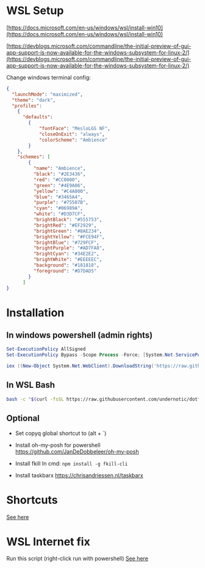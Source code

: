 # WSL Setup

[https://docs.microsoft.com/en-us/windows/wsl/install-win10](https://docs.microsoft.com/en-us/windows/wsl/install-win10)

[https://devblogs.microsoft.com/commandline/the-initial-preview-of-gui-app-support-is-now-available-for-the-windows-subsystem-for-linux-2/](https://devblogs.microsoft.com/commandline/the-initial-preview-of-gui-app-support-is-now-available-for-the-windows-subsystem-for-linux-2/)

Change windows terminal config:
```json
{
  "launchMode": "maximized",
  "theme": "dark",
  "profiles":
    {
      "defaults":
        {
            "fontFace": "MesloLGS NF",
            "closeOnExit": "always",
            "colorScheme": "Ambience"
        }
    },
    "schemes": [
        {
          "name": "Ambience",
          "black": "#2E3436",
          "red": "#CC0000",
          "green": "#4E9A06",
          "yellow": "#C4A000",
          "blue": "#3465A4",
          "purple": "#75507B",
          "cyan": "#06989A",
          "white": "#D3D7CF",
          "brightBlack": "#555753",
          "brightRed": "#EF2929",
          "brightGreen": "#8AE234",
          "brightYellow": "#FCE94F",
          "brightBlue": "#729FCF",
          "brightPurple": "#AD7FA8",
          "brightCyan": "#34E2E2",
          "brightWhite": "#EEEEEC",
          "background": "#181818",
          "foreground": "#D7DAD5"
        }
      ]
}
```

# Installation


## In windows powershell (admin rights)

```powershell
Set-ExecutionPolicy AllSigned
Set-ExecutionPolicy Bypass -Scope Process -Force; [System.Net.ServicePointManager]::SecurityProtocol = [System.Net.ServicePointManager]::SecurityProtocol -bor 3072; iex ((New-Object System.Net.WebClient).DownloadString('https://chocolatey.org/install.ps1'))
```

```powershell
iex ((New-Object System.Net.WebClient).DownloadString('https://raw.githubusercontent.com/UnderNotic/dotfiles/windows-wsl/windows/setup.ps1'))
```

## In WSL Bash
``` bash
bash -c "$(curl -fsSL https://raw.githubusercontent.com/undernotic/dotfiles/windows-wsl/configure.sh)"
```

## Optional
* Set copyq global shortcut to (alt + `)

* Install oh-my-posh for powershell
https://github.com/JanDeDobbeleer/oh-my-posh

* Install fkill
In cmd: `npm install -g fkill-cli`

* Install taskbarx
https://chrisandriessen.nl/taskbarx


# Shortcuts

[See here](https://github.com/UnderNotic/dotfiles/blob/windows-wsl/CHEATSHEET.md)

# WSL Internet fix
Run this script (right-click run with powershell)
[See here](https://github.com/UnderNotic/dotfiles/blob/windows-wsl/windows/wsl-fix/WSL2-Net-Fix.ps1)